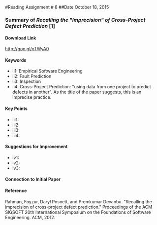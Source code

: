 #Reading Assignment # 8
##Date October 18, 2015 
### Summary of *Recalling the "Imprecision" of Cross-Project Defect Prediction* [1] 

#### Download Link
http://goo.gl/oTWyA0

#### Keywords
* ii1: Empirical Software Engineering
* ii2: Fault Prediction
* ii3: Inspection
* ii4: Cross-Project Prediction: "using data from one project to predict defects in another".  As the title of the paper suggests, this is an imprecise practice.

#### Key Points
* iii1:
* iii2:
* iii3:
* iii4:

#### Suggestions for Improvement 
* iv1:
* iv2:
* iv3:

#### Connection to Initial Paper

#### Reference
Rahman, Foyzur, Daryl Posnett, and Premkumar Devanbu. "Recalling the imprecision of cross-project defect prediction." Proceedings of the ACM SIGSOFT 20th International Symposium on the Foundations of Software Engineering. ACM, 2012.
